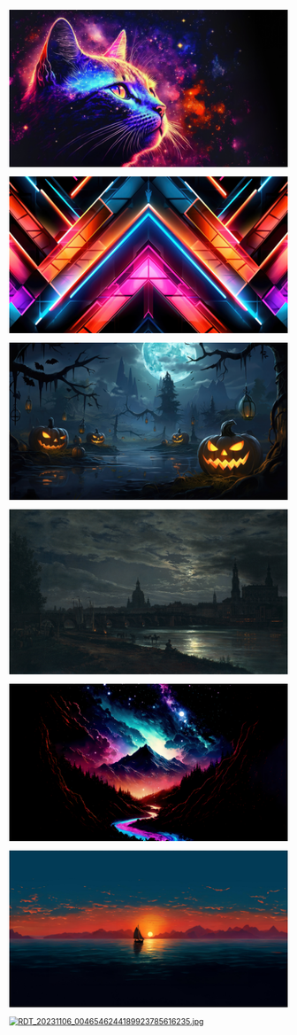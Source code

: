 [![cat-colorful-background-digital-art-4k-wallpaper-uhdpaper.com-531@0@i.jpg](cat-colorful-background-digital-art-4k-wallpaper-uhdpaper.com-531@0@i.jpg "cat-colorful-background-digital-art-4k-wallpaper-uhdpaper.com-531@0@i.jpg")](cat-colorful-background-digital-art-4k-wallpaper-uhdpaper.com-531@0@i.jpg)

[![colorful-abstract-background-digital-art-4k-wallpaper-uhdpaper.com-724@1@l.jpg](colorful-abstract-background-digital-art-4k-wallpaper-uhdpaper.com-724@1@l.jpg "colorful-abstract-background-digital-art-4k-wallpaper-uhdpaper.com-724@1@l.jpg")](colorful-abstract-background-digital-art-4k-wallpaper-uhdpaper.com-724@1@l.jpg)

[![halloween-night-full-moon-jack-o-lantern-pumpkin-4k-wallpaper-uhdpaper.com-704@1@m.jpg](halloween-night-full-moon-jack-o-lantern-pumpkin-4k-wallpaper-uhdpaper.com-704@1@m.jpg "halloween-night-full-moon-jack-o-lantern-pumpkin-4k-wallpaper-uhdpaper.com-704@1@m.jpg")](halloween-night-full-moon-jack-o-lantern-pumpkin-4k-wallpaper-uhdpaper.com-704@1@m.jpg)

[![Johan_Christian_Dahl_-_View_of_Dresden_by_Moonlight.jpg](Johan_Christian_Dahl_-_View_of_Dresden_by_Moonlight.jpg "Johan_Christian_Dahl_-_View_of_Dresden_by_Moonlight.jpg")](Johan_Christian_Dahl_-_View_of_Dresden_by_Moonlight.jpg)

[![night-sky-colorful-beautiful-clouds-mountain-valley-digital-art-4k-wallpaper-uhdpaper.com-608@1@k.jpg](night-sky-colorful-beautiful-clouds-mountain-valley-digital-art-4k-wallpaper-uhdpaper.com-608@1@k.jpg "night-sky-colorful-beautiful-clouds-mountain-valley-digital-art-4k-wallpaper-uhdpaper.com-608@1@k.jpg")](night-sky-colorful-beautiful-clouds-mountain-valley-digital-art-4k-wallpaper-uhdpaper.com-608@1@k.jpg)

[![RDT_20231106_0046137176026357718837753.jpg](RDT_20231106_0046137176026357718837753.jpg "RDT_20231106_0046137176026357718837753.jpg")](RDT_20231106_0046137176026357718837753.jpg)

[![RDT_20231106_0046546244189923785616235.jpg](RDT_20231106_0046546244189923785616235.jpg "RDT_20231106_0046546244189923785616235.jpg")](RDT_20231106_0046546244189923785616235.jpg)

